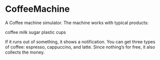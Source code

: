 # CoffeeMachine
A Coffee machine simulator. The machine works with typical products: 

coffee 
milk 
sugar
plastic cups

If it runs out of something, it shows a notification. You can get three types of coffee: espresso, cappuccino, and latte. Since nothing’s for free, it also collects the money.
